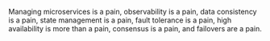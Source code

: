 Managing microservices is a pain, observability is a pain, data consistency is a pain, state management is a pain, fault tolerance is a pain, high availability is more than a pain, consensus is a pain, and failovers are a pain.
<!--stackedit_data:
eyJoaXN0b3J5IjpbNTg5Nzc0NTA4XX0=
-->